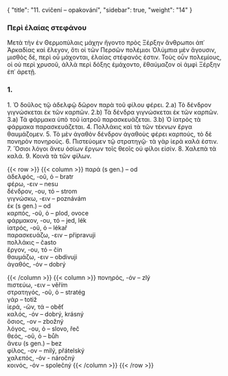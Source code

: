 {
"title": "11. cvičení – opakování",
    "sidebar": true,
    "weight": "14"
}

### 

### Περὶ ἐλαίας στεφάνου

Μετὰ τὴν ἐν Θερμοπύλαις μάχην ἤγοντο πρὸς Ξέρξην ἄνθρωποι ἀπ᾿ Ἀρκαδίας καὶ ἔλεγον, ὅτι οἱ τῶν Περσῶν πολέμιοι Ὀλύμπια μὲν ἄγουσιν, μισθὸς δέ, περὶ οὗ μάχονται, ἐλαίας στέφανός ἐστιν. Τοὺς οὖν πολεμίους, οἱ οὐ περὶ χρυσοῦ, ἀλλὰ περὶ δόξης ἐμάχοντο, ἔθαύμαζον οἱ ἀμφὶ Ξέρξην ἐπ᾽ ἀρετῇ.

### 1.

1\. Ὁ δοῦλος τῷ ἀδελφῷ δῶρον παρὰ τοῦ φίλου φέρει. 2.a) Τὸ δένδρον γιγνώσκεται ἐκ τῶν καρπῶν. 2.b) Τὰ δένδρα γιγνώσκεται ἐκ τῶν καρπῶν. 3.a) Τὰ φάρμακα ὑπὸ τοῦ ἰατροῦ παρασκευάζεται. 3.b) Ὁ ἰατρὸς τὰ φάρμακα παρασκευάζεται. 4. Πολλάκις καὶ τὰ τῶν τέκνων ἔργα θαυμάζομεν. 5. Τὸ
μὲν ἀγαθὸν δένδρον ἀγαθοὺς φέρει καρπούς, τὸ δὲ πονηρὸν πονηρούς. 6. Πιστεύομεν τῷ στρατηγῷ· τὰ γὰρ ἱερὰ καλά ἐστιν. 7. Ὅσιοι λόγοι ἄνευ ὁσίων ἔργων τοῖς θεοῖς οὐ φίλοι εἰσίν. 8. Χαλεπὰ τὰ καλά. 9. Κοινὰ τὰ τῶν φίλων.

{{< row >}}
{{< column >}}
παρά (s gen.) – od           
ἀδελφός, -οῦ, ὁ – bratr   
φέρω, -ειν – nesu  
δένδρον, -ου, τό – strom  
γιγνώσκω, -ειν – poznávám  
ἐκ (s gen.) – od  
καρπός, -οῦ, ὁ – plod, ovoce  
φάρμακον, -ου, τό – jed, lék  
ἰατρός, -οῦ, ὁ – lékař    
παρασκευάζω, -ειν – připravuji  
πολλάκις – často  
ἔργον, -ου, τό – čin    
θαυμάζω, -ειν – obdivuji    
ἀγαθός, -όν – dobrý  

{{< /column >}} 
{{< column >}}
πονηρός, -όν – zlý   
πιστεύω, -ειν – věřím  
στρατηγός, -οῦ, ὁ – stratég  
γάρ – totiž  
ἱερά, -ῶν, τά – oběť  
καλός, -όν – dobrý, krásný  
ὅσιος, -ον – zbožný         
λόγος, -ου, ὁ – slovo, řeč  
θεός, -οῦ, ὁ – bůh  
ἄνευ (s gen.) – bez  
φίλος, -ον – milý, přátelský   
χαλεπός, -όν - náročný  
κοινός, -όν – společný
{{< /column >}} 
{{< /row >}}



&nbsp;
